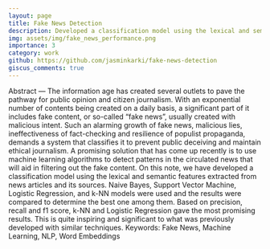 ```yaml
---
layout: page
title: Fake News Detection
description: Developed a classification model using the lexical and semantic features extracted from news articles and its sources. Implemented word-embeddings and classical machine learning algorithms like Naive Bayes, Support Vector Machine, Logistic Regression, and k-NN.
img: assets/img/fake_news_performance.png
importance: 3
category: work
github: https://github.com/jasminkarki/fake-news-detection
giscus_comments: true
---
```


Abstract — The information age has created several outlets to pave the pathway for public opinion and citizen journalism. With an exponential number of contents being created on a daily basis, a significant part of it includes fake content, or so-called “fake news”, usually created with malicious intent. Such an alarming growth of fake news, malicious lies, ineffectiveness of fact-checking and resilience of populist propaganda, demands a system that classifies it to prevent public deceiving and maintain ethical journalism. A promising solution that has come up recently is to use machine learning algorithms to detect patterns in the circulated news that will aid in filtering out the fake content. On this note, we have developed a classification model using the lexical and semantic features extracted from news articles and its sources. Naive Bayes, Support Vector Machine, Logistic Regression, and k-NN models were used and the results were compared to determine the best one among them. Based on precision, recall and f1 score, k-NN and Logistic Regression gave the most promising results. This is quite inspiring and significant to what was previously developed with similar techniques. Keywords: Fake News, Machine Learning, NLP, Word Embeddings